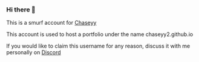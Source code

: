 ### Hi there 👋

This is a smurf account for [Chaseyy](https://github.com/ChaseTehChicken)

This account is used to host a portfolio under the name chaseyy2.github.io

If you would like to claim this username for any reason, discuss it with me personally on [Discord](https://discord.gg/mXkbYUs)
